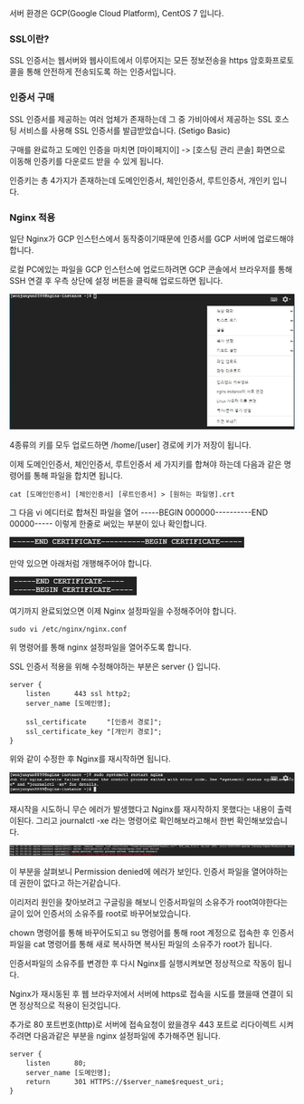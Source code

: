 서버 환경은 GCP(Google Cloud Platform), CentOS 7 입니다.

 

### SSL이란?

SSL 인증서는 웹서버와 웹사이트에서 이루어지는 모든 정보전송을 https 암호화프로토콜을 통해 안전하게 전송되도록 하는 인증서입니다.

 

### 인증서 구매

SSL 인증서를 제공하는 여러 업체가 존재하는데 그 중 가비아에서 제공하는 SSL 호스팅 서비스를 사용해 SSL 인증서를 발급받았습니다. (Setigo Basic)

구매를 완료하고 도메인 인증을 마치면 [마이페지이] -> [호스팅 관리 콘솔] 화면으로 이동해 인증키를 다운로드 받을 수 있게 됩니다.

인증키는 총 4가지가 존재하는데 도메인인증서, 체인인증서, 루트인증서, 개인키 입니다.

 

### Nginx 적용

일단 Nginx가 GCP 인스턴스에서 동작중이기때문에 인증서를 GCP 서버에 업로드해야합니다.

로컬 PC에있는 파일을 GCP 인스턴스에 업로드하려면 GCP 콘솔에서 브라우저를 통해 SSH 연결 후 우측 상단에 설정 버튼을 클릭해 업로드하면 됩니다.

![1](/assets/image/Nginx_SSL/1.png)

4종류의 키를 모두 업로드하면 /home/[user] 경로에 키가 저장이 됩니다.

이제 도메인인증서, 체인인증서, 루트인증서 세 가지키를 합쳐야 하는데 다음과 같은 명령어를 통해 파일을 합치면 됩니다.

```
cat [도메인인증서] [체인인증서] [루트인증서] > [원하는 파일명].crt
```

 

그 다음 vi 에디터로 합쳐진 파일을 열어 -----BEGIN 000000----------END 00000----- 이렇게 한줄로 써있는 부분이 있나 확인합니다.

![2](/assets/image/Nginx_SSL/2.png)

 만약 있으면 아래처럼 개행해주어야 합니다.

![3](/assets/image/Nginx_SSL/3.png)

여기까지 완료되었으면 이제 Nginx 설정파일을 수정해주어야 합니다.

```
sudo vi /etc/nginx/nginx.conf
```

위 명령어를 통해 nginx 설정파일을 열어주도록 합니다.

 

SSL 인증서 적용을 위해 수정해야하는 부분은 server {} 입니다.

```
server {
	listen		443 ssl http2;
	server_name	[도메인명];
    
	ssl_certificate		"[인증서 경로]";
	ssl_certificate_key	"[개인키 경로]";
}
```

위와 같이 수정한 후 Nginx를 재시작하면 됩니다.

![4](/assets/image/Nginx_SSL/4.png)

재시작을 시도하니 무슨 에러가 발생했다고 Nginx를 재시작하지 못했다는 내용이 출력이된다. 그리고 journalctl -xe 라는 명령어로 확인해보라고해서 한번 확인해보았습니다.

![5](/assets/image/Nginx_SSL/5.png)

이 부분을 살펴보니 Permission denied에 에러가 보인다. 인증서 파일을 열어야하는데 권한이 없다고 하는거같습니다.

이리저리 원인을 찾아보려고 구글링을 해보니 인증서파일의 소유주가 root여야한다는 글이 있어 인증서의 소유주를 root로 바꾸어보았습니다.

 

chown 명령어를 통해 바꾸어도되고 su 명령어를 통해 root 계정으로 접속한 후 인증서 파일을 cat 명령어를 통해 새로 복사하면 복사된 파일의 소유주가 root가 됩니다.

인증서파일의 소유주를 변경한 후 다시 Nginx를 실행시켜보면 정상적으로 작동이 됩니다.

Nginx가 재시동된 후 웹 브라우저에서 서버에 https로 접속을 시도를 했을때 연결이 되면 정상적으로 적용이 된것입니다. 

추가로 80 포트번호(http)로 서버에 접속요청이 왔을경우 443 포트로 리다이렉트 시켜주려면 다음과같은 부분을 nginx 설정파일에 추가해주면 됩니다.

```
server {
	listen		80;
	server_name	[도메인명];
	return		301 HTTPS://$server_name$request_uri;
}
```
